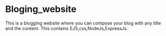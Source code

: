 # Bloging_website
This is a blogging website where you can compose your blog with any title and the content.  This contains EJS,css,NodeJs,ExpressJs.
